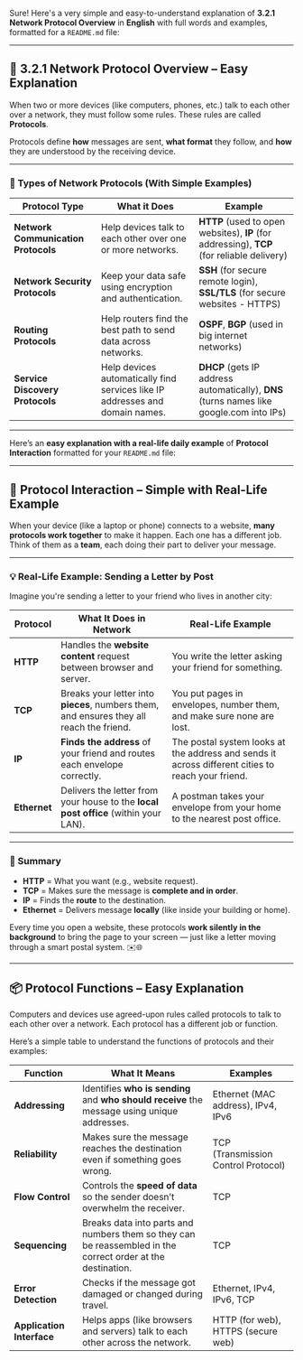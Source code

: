 Sure! Here's a very simple and easy-to-understand explanation of **3.2.1 Network Protocol Overview** in **English** with full words and examples, formatted for a `README.md` file:

---

## 📡 3.2.1 Network Protocol Overview – Easy Explanation

When two or more devices (like computers, phones, etc.) talk to each other over a network, they must follow some rules.
These rules are called **Protocols**.

Protocols define **how** messages are sent, **what format** they follow, and **how** they are understood by the receiving device.

---

### 🧩 Types of Network Protocols (With Simple Examples)

| **Protocol Type**                   | **What it Does**                                                             | **Example**                                                                                |
| ----------------------------------- | ---------------------------------------------------------------------------- | ------------------------------------------------------------------------------------------ |
| **Network Communication Protocols** | Help devices talk to each other over one or more networks.                   | **HTTP** (used to open websites), **IP** (for addressing), **TCP** (for reliable delivery) |
| **Network Security Protocols**      | Keep your data safe using encryption and authentication.                     | **SSH** (for secure remote login), **SSL/TLS** (for secure websites - HTTPS)               |
| **Routing Protocols**               | Help routers find the best path to send data across networks.                | **OSPF**, **BGP** (used in big internet networks)                                          |
| **Service Discovery Protocols**     | Help devices automatically find services like IP addresses and domain names. | **DHCP** (gets IP address automatically), **DNS** (turns names like google.com into IPs)   |

---



Here’s an **easy explanation with a real-life daily example** of **Protocol Interaction** formatted for your `README.md` file:

---

## 🔄 Protocol Interaction – Simple with Real-Life Example

When your device (like a laptop or phone) connects to a website, **many protocols work together** to make it happen.
Each one has a different job. Think of them as a **team**, each doing their part to deliver your message.

---


### 💡 Real-Life Example: Sending a Letter by Post

Imagine you're sending a letter to your friend who lives in another city:

| **Protocol** | **What It Does in Network**                                                              | **Real-Life Example**                                                                             |
| ------------ | ---------------------------------------------------------------------------------------- | ------------------------------------------------------------------------------------------------- |
| **HTTP**     | Handles the **website content** request between browser and server.                      | You write the letter asking your friend for something.                                            |
| **TCP**      | Breaks your letter into **pieces**, numbers them, and ensures they all reach the friend. | You put pages in envelopes, number them, and make sure none are lost.                             |
| **IP**       | **Finds the address** of your friend and routes each envelope correctly.                 | The postal system looks at the address and sends it across different cities to reach your friend. |
| **Ethernet** | Delivers the letter from your house to the **local post office** (within your LAN).      | A postman takes your envelope from your home to the nearest post office.                          |

---

### 🧠 Summary

* **HTTP** = What you want (e.g., website request).
* **TCP** = Makes sure the message is **complete and in order**.
* **IP** = Finds the **route** to the destination.
* **Ethernet** = Delivers message **locally** (like inside your building or home).

Every time you open a website, these protocols **work silently in the background** to bring the page to your screen — just like a letter moving through a smart postal system. ✉️🌐

---


## 📦 Protocol Functions – Easy Explanation
Computers and devices use agreed-upon rules called protocols to talk to each other over a network.
Each protocol has a different job or function.

Here’s a simple table to understand the functions of protocols and their examples:

| **Function**              | **What It Means**                                                                                           | **Examples**                        |
| ------------------------- | ----------------------------------------------------------------------------------------------------------- | ----------------------------------- |
| **Addressing**            | Identifies **who is sending** and **who should receive** the message using unique addresses.                | Ethernet (MAC address), IPv4, IPv6  |
| **Reliability**           | Makes sure the message reaches the destination even if something goes wrong.                                | TCP (Transmission Control Protocol) |
| **Flow Control**          | Controls the **speed of data** so the sender doesn’t overwhelm the receiver.                                | TCP                                 |
| **Sequencing**            | Breaks data into parts and numbers them so they can be reassembled in the correct order at the destination. | TCP                                 |
| **Error Detection**       | Checks if the message got damaged or changed during travel.                                                 | Ethernet, IPv4, IPv6, TCP           |
| **Application Interface** | Helps apps (like browsers and servers) talk to each other across the network.                               | HTTP (for web), HTTPS (secure web)  |


